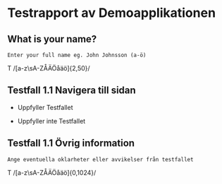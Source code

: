# Testrapport av Demoapplikationen

## What is your name?
	Enter your full name eg. John Johnsson (a-ö)
 T /[a-z\sA-ZÅÄÖåäö]{2,50}/

## Testfall 1.1 Navigera till sidan
 + Uppfyller Testfallet
 - Uppfyller inte Testfallet
 
## Testfall 1.1 Övrig information
	Ange eventuella oklarheter eller avvikelser från testfallet
 T /[a-z\sA-ZÅÄÖåäö]{0,1024}/
